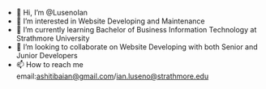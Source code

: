 - 👋 Hi, I’m @LusenoIan
- 👀 I’m interested in Website Developing and Maintenance
- 🌱 I’m currently learning Bachelor of Business Information Technology at Strathmore University
- 💞️ I’m looking to collaborate on Website Developing with both Senior and Junior Developers 
- 📫 How to reach me email:ashitibaian@gmail.com/ian.luseno@strathmore.edu

<!---
LusenoIan/LusenoIan is a ✨ special ✨ repository because its `README.md` (this file) appears on your GitHub profile.
You can click the Preview link to take a look at your changes.
--->
